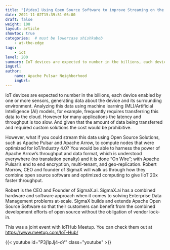 ```yaml
---
title: "[Video] Using Open Source Software to improve Streaming on the Edge"
date: 2021-11-02T15:39:51-05:00
draft: false
weight: 100
layout: article
showtoc: true
categories:  # must be lowercase shishkabob
    - at-the-edge
tags:
    - iot
level: 200
summary: IoT devices are expected to number in the billions, each device enabled by one or more sensors, generating data about the device and its surrounding environment. Analyzing this data using machine learning (ML)/Artificial Intelligence (AI) models, for example, frequently requires transferring this data to the cloud.
imgUrl:
author:
    name: Apache Pulsar Neighborhood
    imgUrl:
---
```


IoT devices are expected to number in the billions, each device enabled by one or more sensors, generating data about the device and its surrounding environment. Analyzing this data using machine learning (ML)/Artificial Intelligence (AI) models, for example, frequently requires transferring this data to the cloud. However for many applications the latency and throughput is too slow. And given that the amount of data being transferred and required custom solutions the cost would be prohibitive.

However, what if you could stream this data using Open Source Solutions, such as Apache Pulsar and Apache Arrow, to compute nodes that were optimized for IoT/Industry 4.0? You would be able to harness the power of Apache Arrow’s throughput and data format, which is understood everywhere (no translation penalty) and it is done “On Wire”; with Apache Pulsar’s end to end encryption, multi-tenant, and geo-replication. Robert Morrow, CEO and founder of SigmaX will walk us through how they combine open source software and optimized computing to give IIoT 20x faster throughput.

Robert is the CEO and Founder of SigmaX.ai. SigmaX.ai has a combined hardware and software approach when it comes to solving Enterprise Data Management problems at-scale. SigmaX builds and extends Apache Open Source Software so that their customers can benefit from the combined development efforts of open source without the obligation of vendor lock-in.

This was a joint event with IoTHub Meetup. You can check them out at https://www.meetup.com/IoT-Hub/

{{< youtube id="P3j1pJj4-oY" class="youtube" >}}
